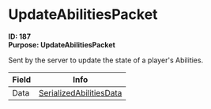 # UpdateAbilitiesPacket

**ID: 187**  
**Purpose: UpdateAbilitiesPacket**  

Sent by the server to update the state of a player's Abilities.

<table><thead><tr><th>Field</th><th>Info</th></tr></thead><tbody>
<tr><td>Data</td><td><a href="../types/SerializedAbilitiesData.md">SerializedAbilitiesData</a></td></tr>
</tbody></table>